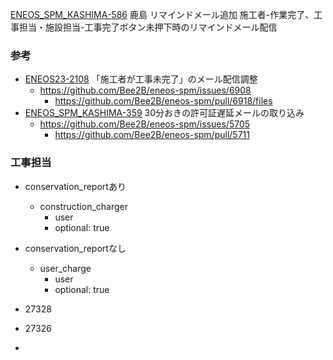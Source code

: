 [ENEOS_SPM_KASHIMA-586](https://vqit.backlog.com/view/ENEOS_SPM_KASHIMA-586) 鹿島 リマインドメール追加 施工者-作業完了、工事担当・施設担当-工事完了ボタン未押下時のリマインドメール配信

### 参考
- [ENEOS23-2108](https://vqit.backlog.com/view/ENEOS23-2108) 「施工者が工事未完了」のメール配信調整
	- https://github.com/Bee2B/eneos-spm/issues/6908
		- https://github.com/Bee2B/eneos-spm/pull/6918/files
- [ENEOS_SPM_KASHIMA-359](https://vqit.backlog.com/view/ENEOS_SPM_KASHIMA-359) 30分おきの許可証遅延メールの取り込み
	- https://github.com/Bee2B/eneos-spm/issues/5705
		- https://github.com/Bee2B/eneos-spm/pull/5711

### 工事担当
- conservation_reportあり
	- construction_charger
		- user
		- optional: true
- conservation_reportなし
	- user_charge
		- user
		- optional: true

- 27328
- 27326
- 
